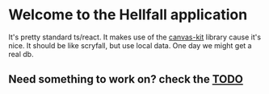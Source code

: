 # Welcome to the Hellfall application
It's pretty standard ts/react. It makes use of the [canvas-kit](https://github.com/Workday/canvas-kit) library cause it's nice.
It should be like scryfall, but use local data. One day we might get a real db.

## Need something to work on? check the [TODO](./TODO.md)